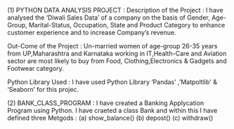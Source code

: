 (1) PYTHON DATA ANALYSIS PROJECT :
Description of the Project : I have analysed the ‘Diwali Sales Data’ of a company on the basis of Gender, Age-Group, Marital-Status, Occupation, State and Product Category to enhance customer experience and to increase Company’s revenue.

Out-Come of the Project :
Un-married women of age-group 26-35 years from UP,Maharashtra and Karnataka working in IT,Health-Care and Aviation sector are most likely to buy from Food, Clothing,Electronics & Gadgets and Footwear category.

Python Library Used :
I have used Python Library ‘Pandas’ ,'Matpoltlib' & ‘Seaborn’ for this projec.


(2) BANK_CLASS_PROGRAM :
I have created a Banking Applycation Program using Python.
I have craeted a class Bank and within this I have defined three Metgods :
   (a) show_balance()
   (b) depost()
   (c) withdraw()
